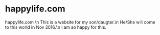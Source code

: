 # happylife.com
happylife.com \n
This is a website for my son/daugter.\n
He/She will come to this world in Nov 2016.\n
I am so happy for this.
